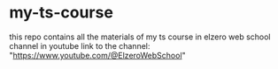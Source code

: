# my-ts-course
this repo contains all the materials of my ts course in elzero web school channel in youtube
link to the channel: "https://www.youtube.com/@ElzeroWebSchool"
